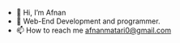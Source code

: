 - 👋 Hi, I’m Afnan
- 👀 Web-End Development and programmer.
- 📫 How to reach me afnanmatari0@gmail.com


<!---
Afnan112/Afnan112 is a ✨ special ✨ repository because its `README.md` (this file) appears on your GitHub profile.
You can click the Preview link to take a look at your changes.
--->
